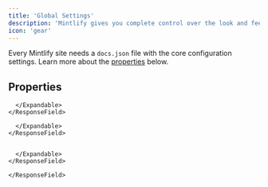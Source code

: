 ```yaml
---
title: 'Global Settings'
description: 'Mintlify gives you complete control over the look and feel of your documentation using the docs.json file'
icon: 'gear'
---
```


Every Mintlify site needs a `docs.json` file with the core configuration settings. Learn more about the [properties](#properties) below.

## Properties

    

  </Expandable>
</ResponseField>

    
    
  </Expandable>
</ResponseField>

    
    
    
        
      </Expandable>
    </ResponseField>
  </Expandable>
</ResponseField>

    

  </Expandable>
</ResponseField>

    
    

  </Expandable>
</ResponseField>

    
    
    
    
    
    

  </Expandable>
</ResponseField>

    
    
  </Expandable>
</ResponseField>

    
  </Expandable>
</ResponseField>

    
        
        
      </Expandable>
    </ResponseField>

    
      </Expandable>
    </ResponseField>

    

  </Expandable>
</ResponseField>

</ResponseField>

    
  </Expandable>
</ResponseField>

    
  </Expandable>
</ResponseField>

    

    </ResponseField>

  </Expandable>
</ResponseField>